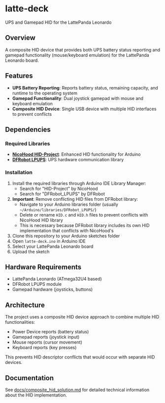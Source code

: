 # latte-deck
UPS and Gamepad HID for the LattePanda Leonardo

## Overview
A composite HID device that provides both UPS battery status reporting and gamepad functionality (mouse/keyboard emulation) for the LattePanda Leonardo board.

## Features
- **UPS Battery Reporting**: Reports battery status, remaining capacity, and runtime to the operating system
- **Gamepad Functionality**: Dual joystick gamepad with mouse and keyboard emulation
- **Composite HID Device**: Single USB device with multiple HID interfaces to prevent conflicts

## Dependencies

### Required Libraries
- **[NicoHood HID-Project](https://github.com/NicoHood/HID)**: Enhanced HID functionality for Arduino
- **[DFRobot LPUPS](https://github.com/DFRobot/DFRobot_LPUPS)**: UPS hardware communication library

### Installation
1. Install the required libraries through Arduino IDE Library Manager:
   - Search for "HID-Project" by NicoHood
   - Search for "DFRobot_LPUPS" by DFRobot
2. **Important**: Remove conflicting HID files from DFRobot library:
   - Navigate to your Arduino libraries folder (usually `~/Arduino/libraries/DFRobot_LPUPS/`)
   - Delete or rename `HID.c` and `HID.h` files to prevent conflicts with NicoHood HID library
   - This is necessary because DFRobot library includes its own HID implementation that conflicts with NicoHood's
3. Clone this repository to your Arduino sketches folder
4. Open `latte-deck.ino` in Arduino IDE
5. Select your LattePanda Leonardo board
6. Upload the sketch

## Hardware Requirements
- LattePanda Leonardo (ATmega32U4 based)
- DFRobot LPUPS module
- Gamepad hardware (joysticks, buttons)

## Architecture
The project uses a composite HID device approach to combine multiple HID functionalities:
- Power Device reports (battery status)
- Gamepad reports (joystick input)
- Mouse reports (cursor movement)
- Keyboard reports (key presses)

This prevents HID descriptor conflicts that would occur with separate HID devices.

## Documentation
See [docs/composite_hid_solution.md](docs/composite_hid_solution.md) for detailed technical information about the HID implementation.

